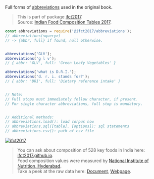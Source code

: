 Full forms of [abbreviations] used in the original book.
> This is part of package [ifct2017].<br>
> Source: [Indian Food Composition Tables 2017].

```javascript
const abbreviations = require('@ifct2017/abbreviations');
// abbreviations(<query>)
// -> {abbr, full} if found, null otherwise.


abbreviations('GLV');
abbreviations('g l v');
// { abbr: 'GLV', full: 'Green Leafy Vegetables' }

abbreviations('what is D.R.I.');
abbreviations('d. r. i. stands for?');
// { abbr: 'DRI', full: 'Dietary reference intake' }


// Note:
// Full stops must immediately follow character, if present.
// For single character abbreviations, full stop is mandatory.


// Additional methods:
// abbreviations.load(): load corpus now
// abbreviations.sql([table], [options]): sql statements
// abbreviations.csv(): path of csv file
```




[![ifct2017](http://ifct2017.com/ifct_2017.jpg)](https://www.npmjs.com/package/ifct2017)
> You can ask about composition of 528 key foods in India here: [ifct2017.github.io].<br>
> Food composition values were measured by [National Institute of Nutrition, Hyderabad].<br>
> Take a peek at the raw data here: [Document], [Webpage].

[ifct2017]: https://www.npmjs.com/package/ifct2017
[Indian Food Composition Tables 2017]: http://ifct2017.com/
[abbreviations]: https://github.com/ifct2017/abbreviations/blob/master/index.csv
[ifct2017.github.io]: https://ifct2017.github.io
[National Institute of Nutrition, Hyderabad]: https://www.nin.res.in/
[Document]: https://docs.google.com/spreadsheets/d/1ZTzOOj827HhsUWhdISh1lOJsOh-dvh3ORbAPs9XHI1Q/edit?usp=sharing
[Webpage]: https://docs.google.com/spreadsheets/d/e/2PACX-1vSPLlUvSc4OuO8cHl7kBntXJvolVWxklwZrbyNX0YfOaMMQpAi6iwf47If6wE1UyCTiBHUcx-UwLdb9/pubhtml
